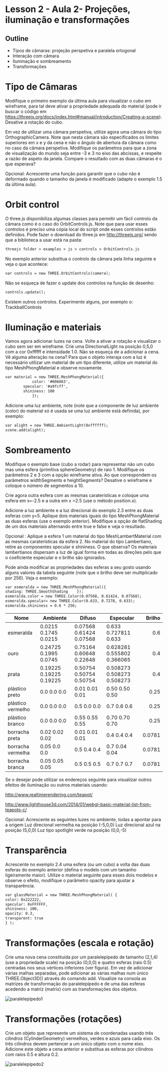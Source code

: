 # Lesson 2 - Aula 2- Projeções, iluminação e transformações

## Outline
*	Tipos de câmaras: projeção perspetiva e paralela ortogonal
*	Interação com câmara
*	Iluminação e sombreamento
*	Transformações

# Tipo de Câmaras
Modifique o primeiro exemplo da última aula para visualizar o cubo em wireframe, para tal deve ativar a propriedade adequada do material (pode ir buscar o código em https://threejs.org/docs/index.html#manual/introduction/Creating-a-scene). Desative a rotação do cubo.

Em vez de utilizar uma câmara perspetiva, utilize agora uma câmara do tipo OrthographicCamera. Note que nesta câmara são especificados os limites superiores em x e y da cena e não o ângulo de abertura da câmara como no caso da câmara perspetiva. Modifique os parâmetros para que a zona de visualização do mundo seja entre -3 e 3 no eixo das abcissas, e respeite a razão de aspeto da janela. Compare o resultado com as duas câmaras é o que esperava?

Opcional: Acrescente uma função para garantir que o cubo não é deformado quando o tamanho da janela é modificado (adapte o exemplo 1.5 da última aula).

# Orbit control
O three.js disponibiliza algumas classes para permitir um fácil controlo da câmara como é o caso do OrbitControls.js. Note que para usar esses controlos é preciso uma cópia local do script onde esses controlos estão definidos. Pode fazer o download do three.js em http://threejs.org/ sendo que a biblioteca a usar está na pasta:
``` html
threejs folder > examples > js > controls > OrbitControls.js
``` 
No exemplo anterior substitua o controlo da câmara pela linha seguinte e veja o que acontece:
``` html
var controls = new THREE.OrbitControls(camera);
``` 
Não se esqueça de fazer o update dos controlos na função de desenho: 
``` html
controls.update();
```
Existem outros controlos. Experimente alguns, por exemplo o: TrackballControls 

# Iluminação e materiais
Vamos agora adicionar luzes na cena. 
Volte a ativar a rotação e visualizar o cubo sem ser em wireframe. 
Crie uma DirectionalLight na posição 0,5,0 com a cor 0xffffff e intensidade 1.0. Não se esqueça de a adicionar a cena. Vê alguma alteração na cena? Para que o objeto interaja com a luz é necessário utilizar um material de um tipo diferente, utilize um material do tipo MeshPhongMaterial e observe novamente.
``` html
var material = new THREE.MeshPhongMaterial({
            color: '#006063',
		specular: '#a9fcff',
		shininess: 100
            });
``` 
Adicione uma luz ambiente, note (note que a componente de luz ambiente (color) do material só é usada se uma luz ambiente está definida), por exemplo: 
``` html
var alight = new THREE.AmbientLight(0xffffff);
scene.add(alight);
``` 

# Sombreamento
Modifique o exemplo base (cubo a rodar) para representar não um cubo mas uma esfera (primitiva sphereGeometry) de raio 1. 
Modifique os parâmetros 2 e 3 com a opção wireframe ativa. Ao que correspondem os parâmetros widthSegments e heightSegments? Desative o wireframe e coloque o número de segmentos a 10. 

Crie agora outra esfera com as mesmas caraterísticas e coloque uma esfera em x=-2.5 e a outra em x =2.5 (use o método position.x).

Adicione a luz ambiente e a luz direcional do exemplo 2.3 entre as duas esferas com y=5. Aplique dois materiais iguais do tipo MeshPhongMaterial as duas esferas (use o exemplo anterior). Modifique a opção de flatShading de um dos materiais alternando entre true e false e veja o resultado. 

Opcional : Aplique a esfera 1 um material do tipo MeshLambertMaterial com as mesmas caraterísticas da esfera 2. No material do tipo Lambertiano, retire as componentes specular e shininess. O que observa? Os materiais lambertianos dispersam a luz de igual forma em todas as direções pelo que o coeficiente especular e o brilho são ignorados.

Pode ainda modificar as propriedades das esferas a seu gosto usando alguns valores da tabela seguinte (note que o brilho deve ser multiplicado por 256). Veja o exemplo:
``` html
var esmeralda = new THREE.MeshPhongMaterial({
shading: THREE.SmoothShading	});
esmeralda.color = new THREE.Color(0.07568, 0.61424, 0.07568);
esmeralda.specular= new THREE.Color(0.633, 0.7278, 0.633);
esmeralda.shininess = 0.6 * 256;
``` 
Nome             |	Ambiente                      |Difuso	                        |Especular	                        |Brilho
-----------------|------------------------------------|-----------------------------------|-----------------------------------|----------:
esmeralda        |0.0215	0.1745	0.0215      |0.07568	0.61424	0.07568     |0.633	0.727811	0.633       |0.6
ouro             |0.24725	0.1995	0.0745      |0.75164	0.60648	0.22648     |0.628281	0.555802	0.366065    |0.4
prata            |0.19225	0.19225	0.19225     |0.50754	0.50754	0.50754     |0.508273	0.508273	0.508273    |0.4
plástico preto   |0.0	0.0	0.0                     |0.01	0.01	0.01                    |0.50	0.50	0.50                    |0.25
plástico vermelho|0.0	0.0	0.0                     |0.5	0.0	0.0                     |0.7	0.6	0.6                     |0.25
plástico branco  |0.0	0.0	0.0                     |0.55	0.55	0.55                    |0.70	0.70	0.70                    |0.25
borracha preta   |0.02	0.02	0.02                    |0.01	0.01	0.01                    |0.4	0.4	0.4                     |0.0781
borracha vermelha|0.05	0.0	0.0                     |0.5	0.4	0.4                     |0.7	0.04	0.04                    |0.0781
borracha branca  |0.05	0.05	0.05                    |0.5	0.5	0.5                     |0.7	0.7	0.7                     |0.0781

Se o desejar pode utilizar os endereços seguinte para visualizar outros efeitos de iluminação ou outros materiais usando:

http://www.realtimerendering.com/teapot/

http://www.lighthouse3d.com/2014/01/webgl-basic-material-list-from-teapots-c/

Opcional: Acrescente as seguintes luzes no ambiente, todas a apontar para a origem
Luz direcional vermelha na posição (-5,0,0) 
Luz direcional azul na posição (5,0,0) 
Luz tipo spotlight verde na posição (0,0,-5)

# Transparência
Acrescente no exemplo 2.4 uma esfera (ou um cubo) a volta das duas esferas do exemplo anterior (defina o modelo com um tamanho ligeiramente maior).
Utilize o material seguinte para esses dois modelos e observe o efeito, modifique o parâmetro opacity para ajustar a transparência. 
``` html
var glassMaterial = new THREE.MeshPhongMaterial( { 
color: 0x222222, 
specular: 0xFFFFFF,
shininess: 100, 
opacity: 0.3, 
transparent: true 
} );
``` 

# Transformações (escala e rotação)
Crie uma nova cena constituída por um paralelepípedo de tamanho (2,1,4) (use a propriedade scale) na posição (0,0,0) e quatro esferas (raio 0.5) centradas nos seus vértices inferiores (ver figura). Em vez de adicionar várias malhas separadas, pode adicionar as várias malhas num único THREE.Object3D() através do comando add. 
Visualize na consola as matrizes de transformação do paralelepípedo e de uma das esferas acedendo a matriz (matrix) com as transformações dos objetos.

   
![paralelepípedo1](./paralelepípedo1.png)

# Transformações (rotações)
Crie um objeto que represente um sistema de coordenadas usando três cilindros (CylinderGeometry) vermelhos, verdes e azuis para cada eixo. Os três cilindros devem pertencer a um único objeto com o nome eixo. Adicione este objeto a cena anterior e substitua as esferas por cilindros com raios 0.5 e altura 0.2.

![paralelepípedo2](./paralelepípedo2.png)
